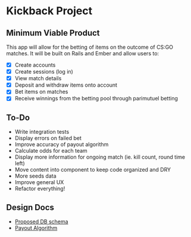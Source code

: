 # Kickback Project
## Minimum Viable Product
This app will allow for the betting of items on the outcome of CS:GO matches. It will be built on Rails and Ember and allow users to:

- [X] Create accounts
- [X] Create sessions (log in)
- [X] View match details
- [X] Deposit and withdraw items onto account
- [X] Bet items on matches
- [X] Receive winnings from the betting pool through parimutuel betting

## To-Do
* Write integration tests
* Display errors on failed bet
* Improve accuracy of payout algorithm
* Calculate odds for each team
* Display more information for ongoing match (ie. kill count, round time left)
* Move content into component to keep code organized and DRY
* More seeds data
* Improve general UX
* Refactor everything!

## Design Docs
* [Proposed DB schema][schema]
* [Payout Algorithm][payout]

[schema]: ./docs/schema.md
[payout]: ./docs/payout.md
